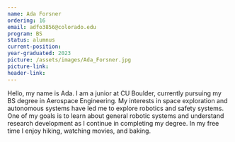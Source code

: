 ```yaml
---
name: Ada Forsner
ordering: 16
email: adfo3856@colorado.edu
program: BS
status: alumnus 
current-position: 
year-graduated: 2023
picture: /assets/images/Ada_Forsner.jpg 
picture-link: 
header-link:
---
```


Hello, my name is Ada. I am a junior at CU Boulder, currently pursuing my BS degree in Aerospace Engineering. My interests in space exploration and autonomous systems have led me to explore robotics and safety systems. One of my goals is to learn about general robotic systems and understand research development as I continue in completing my degree. In my free time I enjoy hiking, watching movies, and baking.
